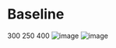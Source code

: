 # Baseline
300 250 400
![image](https://github.com/ppo-task-manager-y24/high-load-course/assets/33222839/45a5f1cf-6e80-4633-ae1b-2c31c592e7fb)
![image](https://github.com/ppo-task-manager-y24/high-load-course/assets/33222839/e1f1a0b8-48be-40c4-8c26-dad0488665b0)
